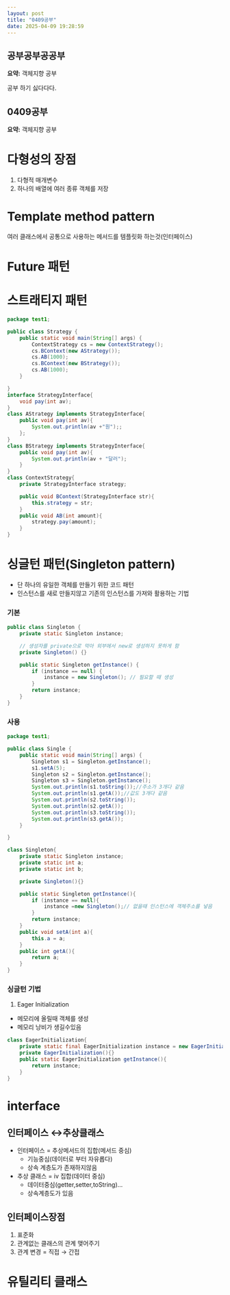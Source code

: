 ```yaml
---
layout: post
title: "0409공부"
date: 2025-04-09 19:28:59
---
```


## 공부공부공공부

**요약:** 객체지향 공부

공부 하기 싫다다다.

## 0409공부

**요약:** 객체지향 공부

# 다형성의 장점
1.  다형적 매개변수
1. 하나의 배열에 여러 종류 객체를 저장
# Template method pattern
여러 클래스에서 공통으로 사용하는 메서드를 템플릿화 하는것(인터페이스)
# Future 패턴
# 스트래티지 패턴

```java
package test1;

public class Strategy {
    public static void main(String[] args) {
        ContextStrategy cs = new ContextStrategy();
        cs.BContext(new AStrategy());
        cs.AB(1000);
        cs.BContext(new BStrategy());
        cs.AB(1000);
    }

}
interface StrategyInterface{
    void pay(int av);
}
class AStrategy implements StrategyInterface{
    public void pay(int av){
        System.out.println(av +"원");;
    };
}
class BStrategy implements StrategyInterface{
    public void pay(int av){
        System.out.println(av + "달러");
    }
}
class ContextStrategy{
    private StrategyInterface strategy;

    public void BContext(StrategyInterface str){
        this.strategy = str;
    }
    public void AB(int amount){
        strategy.pay(amount);
    }
}
```

# 싱글턴 패턴(Singleton pattern)
  - 단 하나의 유일한 객체를 만들기 위한 코드 패턴
  - 인스턴스를 새로 만들지않고 기존의 인스턴스를 가져와 활용하는 기법
### 기본

```java
public class Singleton {
    private static Singleton instance;

    // 생성자를 private으로 막아 외부에서 new로 생성하지 못하게 함
    private Singleton() {}

    public static Singleton getInstance() {
        if (instance == null) {
            instance = new Singleton(); // 필요할 때 생성
        }
        return instance;
    }
}
```

### 사용

```java
package test1;

public class Single {
    public static void main(String[] args) {
        Singleton s1 = Singleton.getInstance();
        s1.setA(5);
        Singleton s2 = Singleton.getInstance();
        Singleton s3 = Singleton.getInstance();
        System.out.println(s1.toString());//주소가 3개다 같음
        System.out.println(s1.getA());//값도 3개다 같음
        System.out.println(s2.toString());
        System.out.println(s2.getA());
        System.out.println(s3.toString());
        System.out.println(s3.getA());
    }

}

class Singleton{
    private static Singleton instance;
    private static int a;
    private static int b;

    private Singleton(){}

    public static Singleton getInstance(){
        if (instance == null){
            instance =new Singleton();// 없을때 인스턴스에 객체주소를 넣음
        }
        return instance;
    }
    public void setA(int a){
        this.a = a;
    }
    public int getA(){
        return a;
    }
}
```

### 싱글턴 기법
1. Eager Initialization
  - 메모리에 올릴때 객체를 생성
  - 메모리 낭비가 생길수있음

```java
class EagerInitialization{
    private static final EagerInitialization instance = new EagerInitialization();
    private EagerInitialization(){}
    public static EagerInitialization getInstance(){
        return instance;
    }
}
```

# interface
## 인터페이스 ↔추상클래스
- 인터페이스 = 추상메서드의 집합(메서드 중심)
  - 기능중심(데이터로 부터 자유롭다)
  - 상속 계층도가 존재하지않음
- 추상 클래스 = iv 집합(데이터 중심)
  - 데이터중심(getter,setter,toString)…
  - 상속계층도가 있음
## 인터페이스장점
1. 표준화
1. 관계없는 클래스의 관계 맺어주기
1. 관계 변경  = 직접 → 간접
# 유틸리티 클래스


